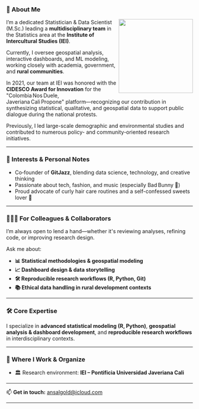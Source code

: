 ### 👋 About Me
<a href="https://spotify-github-profile.kittinanx.com/api/view?uid=andres.salgado.1994&redirect=true" target="_blank">
<img align="right" height="200" src="https://spotify-github-profile.kittinanx.com/api/view?uid=andres.salgado.1994&cover_image=true&theme=default&show_offline=false&background_color=5c3597&interchange=false&bar_color=53b14f&bar_color_cover=true">
</a>

I’m a dedicated Statistician & Data Scientist (M.Sc.) leading a **multidisciplinary team** in the Statistics area at the **Institute of Intercultural Studies (IEI)**.

Currently, I oversee geospatial analysis, interactive dashboards, and ML modeling, working closely with academia, government, and **rural communities**.

In 2021, our team at IEI was honored with the **CIDESCO Award for Innovation** for the "Colombia Nos Duele, Javeriana Cali Propone" platform—recognizing our contribution in synthesizing statistical, qualitative, and geospatial data to support public dialogue during the national protests.

Previously, I led large-scale demographic and environmental studies and contributed to numerous policy- and community-oriented research initiatives.

---
### 🌟 Interests & Personal Notes

- Co‑founder of **GitJazz**, blending data science, technology, and creative thinking  
- Passionate about tech, fashion, and music (especially Bad Bunny 🎵)  
- Proud advocate of curly hair care routines and a self-confessed sweets lover 🍬  

---
### 🧑‍🤝‍🧑 For Colleagues & Collaborators

I’m always open to lend a hand—whether it's reviewing analyses, refining code, or improving research design.

Ask me about:
- **📊 Statistical methodologies & geospatial modeling**  
- **📈 Dashboard design & data storytelling**  
- **🛠️ Reproducible research workflows (R, Python, Git)**  
- **📚 Ethical data handling in rural development contexts**

---
### 🛠 Core Expertise

I specialize in **advanced statistical modeling (R, Python)**, **geospatial analysis & dashboard development**, and **reproducible research workflows** in interdisciplinary contexts.

---
### 📌 Where I Work & Organize

- 🏛️ Research environment: **IEI – Pontificia Universidad Javeriana Cali**

---
📫 **Get in touch:** [ansalgold@icloud.com](mailto:ansalgold@icloud.com)

---

